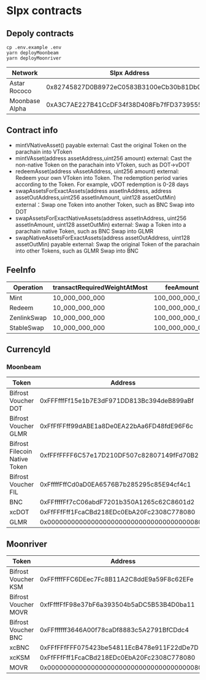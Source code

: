 # Slpx contracts

## Depoly contracts

```shell
cp .env.example .env
yarn deployMoonbeam
yarn deployMoonriver
```

| Network        | Slpx Address |
|----------------|--------------|
| Astar Rococo   | 0x82745827D0B8972eC0583B3100eCb30b81Db0072          |
| Moonbase Alpha | 0xA3C7AE227B41CcDF34f38D408Fb7fFD37395553A          |

## Contract info

- mintVNativeAsset() payable external: Cast the original Token on the parachain into VToken
- mintVAsset(address assetAddress,uint256 amount) external: Cast the non-native Token on the parachain into VToken, such as DOT->vDOT
- redeemAsset(address vAssetAddress, uint256 amount) external: Redeem your own VToken into Token. The redemption period varies according to the Token. For example, vDOT redemption is 0-28 days
- swapAssetsForExactAssets(address assetInAddress, address assetOutAddress,uint256 assetInAmount, uint128 assetOutMin) external：Swap one Token into another Token, such as BNC Swap into DOT
- swapAssetsForExactNativeAssets(address assetInAddress, uint256 assetInAmount, uint128 assetOutMin) external: Swap a Token into a parachain native Token, such as BNC Swap into GLMR
- swapNativeAssetsForExactAssets(address assetOutAddress, uint128 assetOutMin) payable external: Swap the original Token of the parachain into other Tokens, such as GLMR Swap into BNC

## FeeInfo

| Operation   | transactRequiredWeightAtMost | feeAmount       | overallWeight  |
| ----------- | ---------------------------- | --------------- | -------------- |
| Mint        | 10_000_000_000               | 100_000_000_000 | 10_000_000_000 |
| Redeem      | 10_000_000_000               | 100_000_000_000 | 10_000_000_000 |
| ZenlinkSwap | 10_000_000_000               | 100_000_000_000 | 10_000_000_000 |
| StableSwap  | 10_000_000_000               | 100_000_000_000 | 10_000_000_000 |

## CurrencyId

### Moonbeam

| Token                         | Address                                    | CurrencyId | operationalMin            |
| ----------------------------- | ------------------------------------------ | ---------- | ------------------------- |
| Bifrost Voucher DOT           | 0xFFFfffFf15e1b7E3dF971DD813Bc394deB899aBf | 0x0900     | 100_000_000_000           |
| Bifrost Voucher GLMR          | 0xFfFfFFff99dABE1a8De0EA22bAa6FD48fdE96F6c | 0x0901     | 1_000_000_000_000_000_000 |
| Bifrost Filecoin Native Token | 0xfFFfFFFF6C57e17D210DF507c82807149fFd70B2 | 0x0804     | 1_000_000_000_000_000_000 |
| Bifrost Voucher FIL           | 0xFffffFffCd0aD0EA6576B7b285295c85E94cf4c1 | 0x0904     | 1_000_000_000_000_000_000 |
| BNC                           | 0xFFffffFf7cC06abdF7201b350A1265c62C8601d2 | 0x0001     | 1_000_000_000_000         |
| xcDOT                         | 0xFfFFfFff1FcaCBd218EDc0EbA20Fc2308C778080 | 0x0800     | 100_000_000_000           |
| GLMR                          | 0x0000000000000000000000000000000000000802 | 0x0801     | 1_000_000_000_000_000_000 |

## Moonriver

| Token                | Address                                    | CurrencyId | operationalMin            |
| -------------------- | ------------------------------------------ | ---------- | ------------------------- |
| Bifrost Voucher KSM  | 0xFFffffFFC6DEec7Fc8B11A2C8ddE9a59F8c62EFe | 0x0104     | 1_000_000_000_000         |
| Bifrost Voucher MOVR | 0xfFfffFfF98e37bF6a393504b5aDC5B53B4D0ba11 | 0x010a     | 1_000_000_000_000_000_000 |
| Bifrost Voucher BNC  | 0xFFffffff3646A00f78caDf8883c5A2791BfCDdc4 | 0x0101     | 1_000_000_000_000         |
| xcBNC                | 0xFFfFFfFFF075423be54811EcB478e911F22dDe7D | 0x0001     | 1_000_000_000_000         |
| xcKSM                | 0xFfFFfFff1FcaCBd218EDc0EbA20Fc2308C778080 | 0x0204     | 1_000_000_000_000         |
| MOVR                 | 0x0000000000000000000000000000000000000802 | 0x020a     | 1_000_000_000_000_000_000 |
